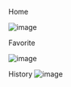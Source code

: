Home

![image](https://github.com/user-attachments/assets/60af1caa-f760-408c-a5ba-a510759a7620)

Favorite

![image](https://github.com/user-attachments/assets/51729935-4e14-4f26-89ec-07cc4050fca7)

History
![image](https://github.com/user-attachments/assets/86541016-1d5d-4920-bced-018ae168b1c4)
